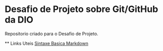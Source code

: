 #  Desafio de Projeto sobre Git/GitHub da DIO
Repositorio criado para o Desafio de Projeto.

** Links Uteis
[Sintaxe Basica Markdown](https://www.markdownguide.org/)
